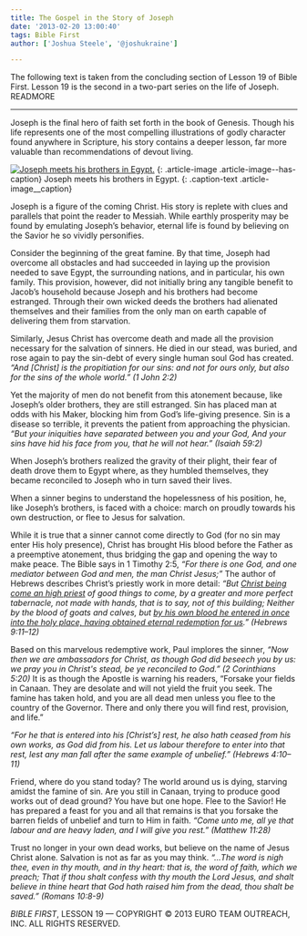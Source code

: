 ```yaml
---
title: The Gospel in the Story of Joseph
date: '2013-02-20 13:00:40'
tags: Bible First
author: ['Joshua Steele', '@joshukraine']

---
```


The following text is taken from the concluding section of Lesson 19 of Bible First. Lesson 19 is the second in a two-part series on the life of Joseph. READMORE

---

Joseph is the final hero of faith set forth in the book of Genesis. Though his life represents one of the most compelling illustrations of godly character found anywhere in Scripture, his story contains a deeper lesson, far more valuable than recommendations of devout living.

<a href="https://s3.amazonaws.com/images.ofreport.com/2013/02/joseph_meets_his_brothers.jpg"><img class=" wp-image-1761" alt="Joseph meets his brothers in Egypt." src="https://s3.amazonaws.com/images.ofreport.com/2013/02/joseph_meets_his_brothers-373x450.jpg" /></a>
{: .article-image .article-image--has-caption}
Joseph meets his brothers in Egypt.
{: .caption-text .article-image__caption}

Joseph is a figure of the coming Christ. His story is replete with clues and parallels that point the reader to Messiah. While earthly prosperity may be found by emulating Joseph’s behavior, eternal life is found by believing on the Savior he so vividly personifies.

Consider the beginning of the great famine. By that time, Joseph had overcome all obstacles and had succeeded in laying up the provision needed to save Egypt, the surrounding nations, and in particular, his own family. This provision, however, did not initially bring any tangible benefit to Jacob’s household because Joseph and his brothers had become estranged. Through their own wicked deeds the brothers had alienated themselves and their families from the only man on earth capable of delivering them from starvation.

Similarly, Jesus Christ has overcome death and made all the provision necessary for the salvation of sinners. He died in our stead, was buried, and rose again to pay the sin-debt of every single human soul God has created. *“And [Christ] is the propitiation for our sins: and not for ours only, but also for the sins of the whole world.” (1 John 2:2)*

Yet the majority of men do not benefit from this atonement because, like Joseph’s older brothers, they are still estranged. Sin has placed man at odds with his Maker, blocking him from God’s life-giving presence. Sin is a disease so terrible, it prevents the patient from approaching the physician. *“But your iniquities have separated between you and your God, And your sins have hid his face from you, that he will not hear.” (Isaiah 59:2)*

When Joseph’s brothers realized the gravity of their plight, their fear of death drove them to Egypt where, as they humbled themselves, they became reconciled to Joseph who in turn saved their lives.

When a sinner begins to understand the hopelessness of his position, he, like Joseph’s brothers, is faced with a choice: march on proudly towards his own destruction, or flee to Jesus for salvation.

While it is true that a sinner cannot come directly to God (for no sin may enter His holy presence), Christ has brought His blood before the Father as a preemptive atonement, thus bridging the gap and opening the way to make peace. The Bible says in 1 Timothy 2:5, *“For there is one God, and one mediator between God and men, the man Christ Jesus;”* The author of Hebrews describes Christ’s priestly work in more detail: *“But <span style="text-decoration: underline;">Christ being come an high priest</span> of good things to come, by a greater and more perfect tabernacle, not made with hands, that is to say, not of this building; Neither by the blood of goats and calves, but <span style="text-decoration: underline;">by his own blood he entered in once into the holy place, having obtained eternal redemption for us</span>.” (Hebrews 9:11–12)*

Based on this marvelous redemptive work, Paul implores the sinner, *“Now then we are ambassadors for Christ, as though God did beseech you by us: we pray you in Christ's stead, be ye reconciled to God.” (2 Corinthians 5:20)* It is as though the Apostle is warning his readers, “Forsake your fields in Canaan. They are desolate and will not yield the fruit you seek. The famine has taken hold, and you are all dead men unless you flee to the country of the Governor. There and only there you will find rest, provision, and life.”

*“For he that is entered into his [Christ’s] rest, he also hath ceased from his own works, as God did from his. Let us labour therefore to enter into that rest, lest any man fall after the same example of unbelief.” (Hebrews 4:10–11)*

Friend, where do you stand today? The world around us is dying, starving amidst the famine of sin. Are you still in Canaan, trying to produce good works out of dead ground? You have but one hope. Flee to the Savior! He has prepared a feast for you and all that remains is that you forsake the barren fields of unbelief and turn to Him in faith. *“Come unto me, all ye that labour and are heavy laden, and I will give you rest.” (Matthew 11:28)*

Trust no longer in your own dead works, but believe on the name of Jesus Christ alone. Salvation is not as far as you may think. *“…The word is nigh thee, even in thy mouth, and in thy heart: that is, the word of faith, which we preach; That if thou shalt confess with thy mouth the Lord Jesus, and shalt believe in thine heart that God hath raised him from the dead, thou shalt be saved.” (Romans 10:8-9)*

*BIBLE FIRST*, LESSON 19 &mdash; COPYRIGHT &copy; 2013 EURO TEAM OUTREACH, INC. ALL RIGHTS RESERVED.
